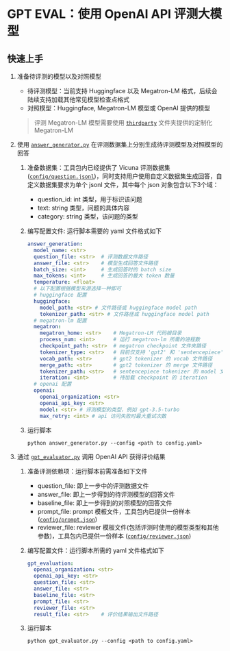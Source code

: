 # GPT EVAL：使用 OpenAI API 评测大模型

## 快速上手

1. 准备待评测的模型以及对照模型
    - 待评测模型：当前支持 Huggingface 以及 Megatron-LM 格式，后续会陆续支持加载其他常见模型检查点格式
    - 对照模型：Huggingface, Megatron-LM 模型或 OpenAI 提供的模型
    > 评测 Megatron-LM 模型需要使用 [`thirdparty`](../../../thirdparty) 文件夹提供的定制化 Megatron-LM

2. 使用 [`answer_generator.py`](answer_generator.py) 在评测数据集上分别生成待评测模型及对照模型的回答
    1. 准备数据集：工具包内已经提供了 Vicuna 评测数据集 ([`config/question.jsonl`](config/question.jsonl))，同时支持用户使用自定义数据集生成回答，自定义数据集要求为单个 jsonl 文件，其中每个 json 对象包含以下3个域：
        - question_id: int 类型，用于标识该问题
        - text: string 类型，问题的具体内容
        - category: string 类型，该问题的类型

    2. 编写配置文件: 运行脚本需要的 yaml 文件格式如下

        ```yaml
        answer_generation:
          model_name: <str>
          question_file: <str>  # 评测数据文件路径
          answer_file: <str>    # 模型生成回答文件路径
          batch_size: <int>     # 生成回答时的 batch size
          max_tokens: <int>     # 生成回答的最大 token 数量
          temperature: <float>
          # 以下配置根据模型来源选择一种即可
          # huggingface 配置
          huggingface:
            model_path: <str> # 文件路径或 huggingface model path
            tokenizer_path: <str> # 文件路径或 huggingface model path
          # megatron-lm 配置
          megatron:
            megatron_home: <str>    # Megatron-LM 代码根目录
            process_num: <int>      # 运行 megatron-lm 所需的进程数
            checkpoint_path: <str>  # megatron checkpoint 文件夹路径
            tokenizer_type: <str>   # 目前仅支持 'gpt2' 和 'sentencepiece'
            vocab_path: <str>       # gpt2 tokenizer 的 vocab 文件路径
            merge_path: <str>       # gpt2 tokenizer 的 merge 文件路径
            tokenizer_path: <str>   # sentencepiece tokenizer 的 model 文件路径
            iteration: <int>        # 待加载 checkpoint 的 iteration
          # openai 配置
          openai:
            openai_organization: <str>
            openai_api_key: <str>
            model: <str> # 评测模型的类型，例如 gpt-3.5-turbo
            max_retry: <int> # api 访问失败时最大重试次数
        ```

    3. 运行脚本

        ```shell
        python answer_generator.py --config <path to config.yaml>
        ```

3. 通过 [`gpt_evaluator.py`](gpt_evaluator.py) 调用 OpenAI API 获得评价结果
    1. 准备评测依赖项：运行脚本前需准备如下文件
        - question_file: 即上一步中的评测数据文件
        - answer_file: 即上一步得到的待评测模型的回答文件
        - baseline_file: 即上一步得到的对照模型的回答文件
        - prompt_file: prompt 模板文件，工具包内已提供一份样本 ([`config/prompt.json`](config/prompt.json))
        - reviewer_file: reviewer 模板文件(包括评测时使用的模型类型和其他参数)，工具包内已提供一份样本 ([`config/reviewer.json`](config/reviewer.json))
    2. 编写配置文件：运行脚本所需的 yaml 文件格式如下

        ```yaml
        gpt_evaluation:
          openai_organization: <str>
          openai_api_key: <str>
          question_file: <str>
          answer_file: <str>
          baseline_file: <str>
          prompt_file: <str>
          reviewer_file: <str>
          result_file: <str>    # 评价结果输出文件路径
        ```

    3. 运行脚本

        ```shell
        python gpt_evaluator.py --config <path to config.yaml>
        ```
